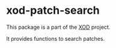 # xod-patch-search

This package is a part of the [XOD](https://github.com/xodio/xod) project.

It provides functions to search patches.
